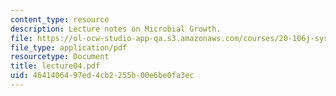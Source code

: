 ```yaml
---
content_type: resource
description: Lecture notes on Microbial Growth.
file: https://ol-ocw-studio-app-qa.s3.amazonaws.com/courses/20-106j-systems-microbiology-fall-2006/4641406497ed4cb2255b00e6be0fa3ec_lecture04.pdf
file_type: application/pdf
resourcetype: Document
title: lecture04.pdf
uid: 46414064-97ed-4cb2-255b-00e6be0fa3ec
---
```


